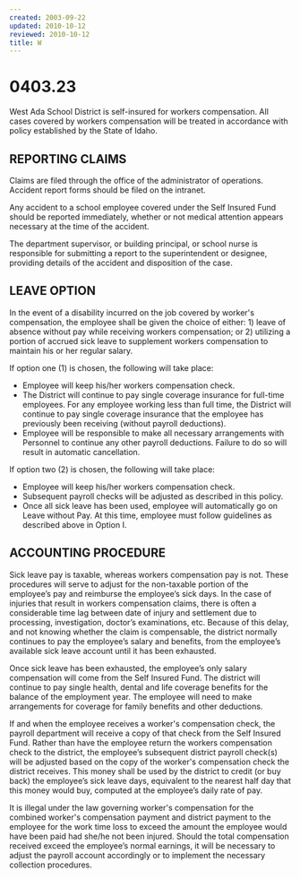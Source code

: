 ```yaml
---
created: 2003-09-22
updated: 2010-10-12
reviewed: 2010-10-12
title: W
---
```


# 0403.23 

West Ada School District is self-insured for workers compensation. All cases covered by workers compensation will
be treated in accordance with policy established by the State of Idaho.

## REPORTING CLAIMS

Claims are filed through the office of the administrator of operations. Accident report forms should be filed on the
intranet.

Any accident to a school employee covered under the Self Insured Fund should be reported immediately, whether or
not medical attention appears necessary at the time of the accident.

The department supervisor, or building principal, or school nurse is responsible for submitting a report to the
superintendent or designee, providing details of the accident and disposition of the case.

## LEAVE OPTION

In the event of a disability incurred on the job covered by worker's compensation, the employee shall be given the
choice of either: 1) leave of absence without pay while receiving workers compensation; or 2) utilizing a portion of
accrued sick leave to supplement workers compensation to maintain his or her regular salary.

If option one (1) is chosen, the following will take place:


- Employee will keep his/her workers compensation check.
- The District will continue to pay single coverage insurance for full-time employees. For any employee working
less than full time, the District will continue to pay single coverage insurance that the employee has previously
been receiving (without payroll deductions).
- Employee will be responsible to make all necessary arrangements with Personnel to continue any other payroll
deductions. Failure to do so will result in automatic cancellation.

If option two (2) is chosen, the following will take place:


- Employee will keep his/her workers compensation check.
- Subsequent payroll checks will be adjusted as described in this policy.
- Once all sick leave has been used, employee will automatically go on Leave without Pay. At this time,
employee must follow guidelines as described above in Option I.

## ACCOUNTING PROCEDURE

Sick leave pay is taxable, whereas workers compensation pay is not. These procedures will serve to adjust for the
non-taxable portion of the employee’s pay and reimburse the employee’s sick days.
In the case of injuries that result in workers compensation claims, there is often a considerable time lag between date
of injury and settlement due to processing, investigation, doctor’s examinations, etc. Because of this delay, and not
knowing whether the claim is compensable, the district normally continues to pay the employee’s salary and benefits,
from the employee’s available sick leave account until it has been exhausted.

Once sick leave has been exhausted, the employee’s only salary compensation will come from the Self Insured Fund.
The district will continue to pay single health, dental and life coverage benefits for the balance of the employment
year. The employee will need to make arrangements for coverage for family benefits and other deductions.

If and when the employee receives a worker's compensation check, the payroll department will receive a copy of
that check from the Self Insured Fund. Rather than have the employee return the workers compensation check to
the district, the employee’s subsequent district payroll check(s) will be adjusted based on the copy of the worker's
compensation check the district receives. This money shall be used by the district to credit (or buy back) the
employee’s sick leave days, equivalent to the nearest half day that this money would buy, computed at the
employee’s daily rate of pay.

It is illegal under the law governing worker's compensation for the combined worker's compensation payment and
district payment to the employee for the work time loss to exceed the amount the employee would have been paid
had she/he not been injured. Should the total compensation received exceed the employee’s normal earnings, it will
be necessary to adjust the payroll account accordingly or to implement the necessary collection procedures.
